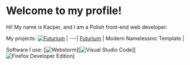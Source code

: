 # Welcome to my profile!

Hi! My name is Kacper, and I am a Polish front-end web developer.

My projects:
[![Futurium](https://i.ibb.co/YQfPny4/Fgdfg.png)](https://namelessmc.com/resources/resource/143-pre9-futurium-template-supports-all-modules/) |
---|
[Futurium](https://namelessmc.com/resources/resource/143-pre9-futurium-template-supports-all-modules/) |
Modern Namelessmc Template |

Software I use:
[![Webstorm](https://i.ibb.co/bBLjGdF/Logo-big.jpg)][![Visual Studio Code](https://i.ibb.co/3cNJyTd/1200px-Visual-Studio-Code-1-35-icon-svg.png)][![Firefox Developer Edition](https://i.ibb.co/ZS7qvtY/Fsdfsdf.png)]
